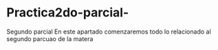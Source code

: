 # Practica2do-parcial-
Segundo parcial 
En este apartado comenzaremos todo lo relacionado al segundo parcuao de la matera 
